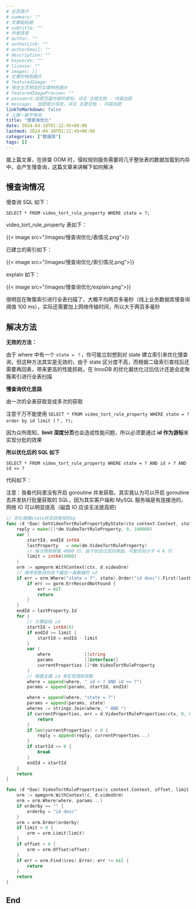 ```yaml
---
# 主页简介
# summary: ""
# 文章副标题
# subtitle: ""
# 作者信息
# author: ""
# authorLink: ""
# authorEmail: ""
# description: ""
# keywords: ""
# license: ""
# images: []
# 文章的特色图片
# featuredImage: ""
# 用在主页预览的文章特色图片
# featuredImagePreview: ""
# password:加密页面内容的密码，详见 主题文档 - 内容加密
# message:  加密提示信息，详见 主题文档 - 内容加密
linkToMarkdown: false
# 上面一般不用动
title: "慢查询优化"
date: 2024-04-10T01:12:45+08:00
lastmod: 2024-04-10T01:12:45+08:00
categories: ["数据库"]
tags: []
---
```


接上篇文章，在排查 OOM 时，侵权规则服务需要将几乎整张表的数据加载到内存中，会产生慢查询，这篇文章来讲解下如何解决

## 慢查询情况

慢查询 SQL 如下：  

`SELECT * FROM video_tort_rule_property WHERE state = ?;`

video_tort_rule_property 表如下：

{{< image src="/images/慢查询优化/表情况.png">}}

已建立的索引如下：

{{< image src="/images/慢查询优化/索引情况.png">}}

explain 如下：

{{< image src="/images/慢查询优化/explain.png">}}

很明显在聚簇索引进行全表扫描了，大概平均两百多毫秒（线上业务数据库慢查询阈值 100 ms），实际还需要加上网络传输时间，所以大于两百多毫秒

## 解决方法

**无效的方法：**

由于 where 中有一个 `state = ？`，你可能立刻想到对 state 建立索引来优化慢查询，但这种方法其实是无效的，由于 state 区分度不高，而根据二级索引查找后还需要再回表，带来更高的性能损耗，在 InnoDB 的优化器优化过后估计还是会走聚簇索引进行全表扫描

**慢查询优化思路**

由一次的全表获取变成多次的获取

注意千万不能使用 `SELECT * FROM video_tort_rule_property WHERE state = ? order by id limit (？, ?);`  

因为众所周知，**limit 深度分页**也会造成性能问题，所以必须要通过 **id 作为游标**来实现分批的效果

**所以优化后的 SQL 如下**

`SELECT * FROM video_tort_rule_property WHERE state = ? AND id > ? AND id <= ?`

代码如下：

注意：我看代码里没有开启 goroutine 并发获取，其实我认为可以开启 goroutine 去并发执行批量获取的 SQL，因为其实客户端和 MySQL 服务端是有连接池的，网络 IO 可以明显提高（磁盘 IO 应该无法提高把）

```go
// 优化根据state状态获取规则ip
func (d *Dao) GetVideoTortRulePropertyByState(ctx context.Context, state dm.RuleStateEnum) (reply []*dm.VideoTortRuleProperty, err error) {
	reply = make([]*dm.VideoTortRuleProperty, 0, 100000)
	var (
		startId, endId int64
		lastProperty   = new(dm.VideoTortRuleProperty)
		// 每次限制获取 4000 行，由于状态过滤的原因，可能实际少于 4 k 行
		limit = int64(4000)
	)
	orm := apmgorm.WithContext(ctx, d.videoOrm)
	// 降序获取该状态下最后一条数据的 id
	if err = orm.Where("state = ?", state).Order("id desc").First(lastProperty).Error; err != nil {
		if err == gorm.ErrRecordNotFound {
			err = nil
			return
		}
	}
	endId = lastProperty.Id
	for {
		// 计算起始 id
		startId = int64(0)
		if endId >= limit {
			startId = endId - limit
		}
		var (
			where             []string
			params            []interface{}
			currentProperties []*dm.VideoTortRuleProperty
		)
		// 根据主键 id 来实现游标获取
		where = append(where, " id > ? AND id <= ?")
		params = append(params, startId, endId)

		where = append(where, "state = ?")
		params = append(params, state)
		wheres := strings.Join(where, " AND ")
		if currentProperties, err = d.VideoTortRuleProperties(ctx, 0, 0, "id ASC", wheres, params...); err != nil {
			return
		}
		if len(currentProperties) > 0 {
			reply = append(reply, currentProperties...)
		}
		if startId <= 0 {
			break
		}
		endId = startId
	}
	return
}

func (d *Dao) VideoTortRuleProperties(c context.Context, offset, limit int, orderby, where string, params ...interface{}) (res []*dm.VideoTortRuleProperty, err error) {
	orm := apmgorm.WithContext(c, d.videoOrm)
	orm = orm.Where(where, params...)
	if orderby == "" {
		orderby = "id desc"
	}
	orm = orm.Order(orderby)
	if limit > 0 {
		orm = orm.Limit(limit)
	}
	if offset > 0 {
		orm = orm.Offset(offset)
	}
	if err = orm.Find(&res).Error; err != nil {
		return
	}
	return
}
```

## End

